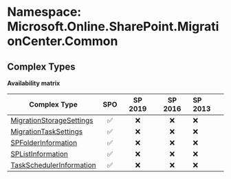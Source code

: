 # Namespace: Microsoft.Online.SharePoint.MigrationCenter.Common

## Complex Types

**Availability matrix**

Complex Type | SPO | SP 2019 | SP 2016 | SP 2013
----------|:---:|:-------:|:-------:|:-------
[MigrationStorageSettings](./ComplexTypes/MigrationStorageSettings.md) | ✅ | ❌ | ❌ | ❌
[MigrationTaskSettings](./ComplexTypes/MigrationTaskSettings.md) | ✅ | ❌ | ❌ | ❌
[SPFolderInformation](./ComplexTypes/SPFolderInformation.md) | ✅ | ❌ | ❌ | ❌
[SPListInformation](./ComplexTypes/SPListInformation.md) | ✅ | ❌ | ❌ | ❌
[TaskSchedulerInformation](./ComplexTypes/TaskSchedulerInformation.md) | ✅ | ❌ | ❌ | ❌
